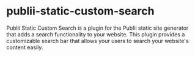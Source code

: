 # publii-static-custom-search
 Publii Static Custom Search is a plugin for the Publii static site generator that adds a search functionality to your website. This plugin provides a customizable search bar that allows your users to search your website's content easily.
